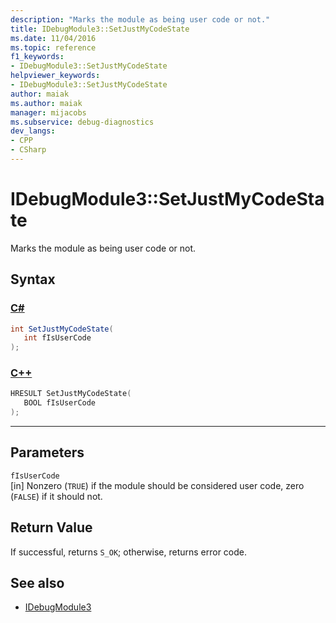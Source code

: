 ```yaml
---
description: "Marks the module as being user code or not."
title: IDebugModule3::SetJustMyCodeState
ms.date: 11/04/2016
ms.topic: reference
f1_keywords:
- IDebugModule3::SetJustMyCodeState
helpviewer_keywords:
- IDebugModule3::SetJustMyCodeState
author: maiak
ms.author: maiak
manager: mijacobs
ms.subservice: debug-diagnostics
dev_langs:
- CPP
- CSharp
---
```

# IDebugModule3::SetJustMyCodeState

Marks the module as being user code or not.

## Syntax

### [C#](#tab/csharp)
```csharp
int SetJustMyCodeState(
   int fIsUserCode
);
```
### [C++](#tab/cpp)
```cpp
HRESULT SetJustMyCodeState(
   BOOL fIsUserCode
);
```
---

## Parameters
`fIsUserCode`\
[in] Nonzero (`TRUE`) if the module should be considered user code, zero (`FALSE`) if it should not.

## Return Value
 If successful, returns `S_OK`; otherwise, returns error code.

## See also
- [IDebugModule3](../../../extensibility/debugger/reference/idebugmodule3.md)
